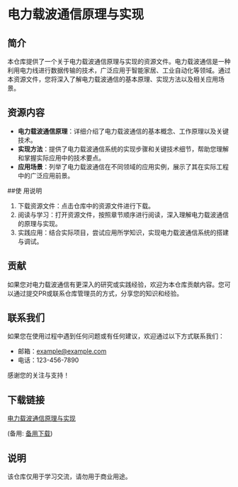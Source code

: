 # 电力载波通信原理与实现

## 简介

本仓库提供了一个关于电力载波通信原理与实现的资源文件。电力载波通信是一种利用电力线进行数据传输的技术，广泛应用于智能家居、工业自动化等领域。通过本资源文件，您将深入了解电力载波通信的基本原理、实现方法以及相关应用场景。

## 资源内容

- **电力载波通信原理**：详细介绍了电力载波通信的基本概念、工作原理以及关键技术。
- **实现方法**：提供了电力载波通信系统的实现步骤和关键技术细节，帮助您理解和掌握实际应用中的技术要点。
- **应用场景**：列举了电力载波通信在不同领域的应用实例，展示了其在实际工程中的广泛应用前景。

##使 用说明

1. 下载资源文件：点击仓库中的资源文件进行下载。
2. 阅读与学习：打开资源文件，按照章节顺序进行阅读，深入理解电力载波通信的原理与实现。
3. 实践应用：结合实际项目，尝试应用所学知识，实现电力载波通信系统的搭建与调试。

## 贡献

如果您对电力载波通信有更深入的研究或实践经验，欢迎为本仓库贡献内容。您可以通过提交PR或联系仓库管理员的方式，分享您的知识和经验。

## 联系我们

如果您在使用过程中遇到任何问题或有任何建议，欢迎通过以下方式联系我们：

- 邮箱：example@example.com
- 电话：123-456-7890

感谢您的关注与支持！

## 下载链接
[电力载波通信原理与实现](https://pan.quark.cn/s/d841600ca637) 

(备用: [备用下载](https://pan.baidu.com/s/1apWnnQrkjxUuQ1zbNjF5gQ?pwd=1234))

## 说明

该仓库仅用于学习交流，请勿用于商业用途。
